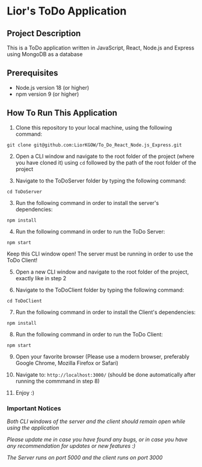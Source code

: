 # Lior's ToDo Application

## Project Description
This is a ToDo application written in JavaScript, React, Node.js and Express using MongoDB as a database


## Prerequisites
* Node.js version 18 (or higher)
* npm version 9 (or higher)

## How To Run This Application
1. Clone this repository to your local machine, using the following command:

`git clone git@github.com:LiorKGOW/To_Do_React_Node.js_Express.git`

2. Open a CLI window and navigate to the root folder of the project (where you have cloned it) using `cd` followed by the path of the root folder of the project

3. Navigate to the ToDoServer folder by typing the following command: 

`cd ToDoServer`

3. Run the following command in order to install the server's dependencies:

`npm install`

4. Run the following command in order to run the ToDo Server:

`npm start`

Keep this CLI window open! The server must be running in order to use the ToDo Client!

5. Open a new CLI window and navigate to the root folder of the project, exactly like in step 2

6. Navigate to the ToDoClient folder by typing the following command:

`cd ToDoClient`

7. Run the following command in order to install the Client's dependencies:

`npm install`

8. Run the following command in order to run the ToDo Client:

`npm start`

9. Open your favorite browser (Please use a modern browser, preferably Google Chrome,  Mozilla Firefox or Safari)

10. Navigate to: `http://localhost:3000/` (should be done automatically after running the commmand in step 8)

11. Enjoy :)


### Important Notices

*Both CLI windows of the server and the client should remain open while using the application*

*Please update me in case you have found any bugs, or in case you have any recommendation for updates or new features :)*

*The Server runs on port 5000 and the client runs on port 3000*

